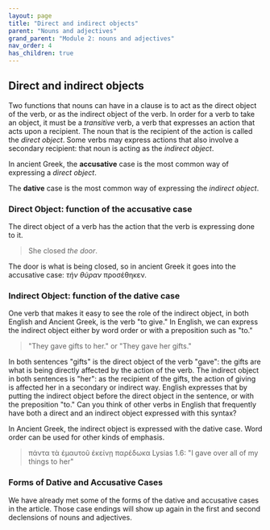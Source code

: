 ```yaml
---
layout: page
title: "Direct and indirect objects"
parent: "Nouns and adjectives"
grand_parent: "Module 2: nouns and adjectives"
nav_order: 4
has_children: true
---
```


## Direct and indirect objects

Two functions that nouns can have in a clause is to act as the direct object of the verb, or as the indirect object of the verb. In order for a verb to take an object, it must be a *transitive* verb, a verb that expresses an action that acts upon a recipient. The noun that is the recipient of the action is called the *direct object*. Some verbs may express actions that also involve a secondary recipient: that noun is acting as the *indirect object*. 


In ancient Greek, the **accusative** case is the most common way of expressing a *direct object*. 

The **dative** case is the most common way of expressing the *indirect object*.

### Direct Object: function of the accusative case

The direct object of a verb has the action that the verb is expressing done to it. 

> She closed _the door_. 

The door is what is being closed, so in ancient Greek it goes into the accusative case: _τὴν θύραν_ προσέθηκεν.


### Indirect Object: function of the dative case

One verb that makes it easy to see the role of the indirect object, in both English and Ancient Greek, is the verb "to give." In English, we can express the indirect object either by word order or with a preposition such as "to." 

> "They gave gifts to her." or "They gave her gifts." 

In both sentences "gifts" is the direct object of the verb "gave": the gifts are what is being directly affected by the action of the verb. The indirect object in both sentences is "her": as the recipient of the gifts, the action of giving is affected her in a secondary or indirect way. English expresses that by putting the indirect object before the direct object in the sentence, or with the preposition "to." Can you think of other verbs in English that frequently have both a direct and an indirect object expressed with this syntax? 

In Ancient Greek, the indirect object is expressed with the dative case. Word order can be used for other kinds of emphasis. 

> πάντα τὰ ἐμαυτοῦ ἐκείνῃ παρέδωκα Lysias 1.6: "I gave over all of my things to her"

### Forms of Dative and Accusative Cases

We have already met some of the forms of the dative and accusative cases in the article. Those case endings will show up again in the first and second declensions of nouns and adjectives.




